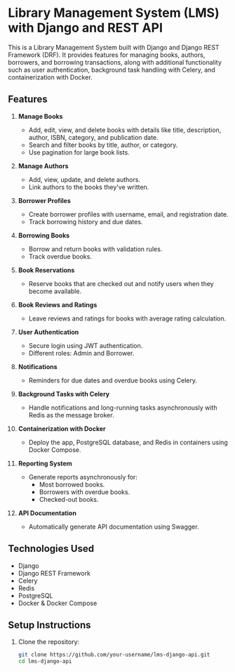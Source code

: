# Library Management System (LMS) with Django and REST API

This is a Library Management System built with Django and Django REST Framework (DRF). It provides features for managing books, authors, borrowers, and borrowing transactions, along with additional functionality such as user authentication, background task handling with Celery, and containerization with Docker.

## Features

1. **Manage Books**
   - Add, edit, view, and delete books with details like title, description, author, ISBN, category, and publication date.
   - Search and filter books by title, author, or category.
   - Use pagination for large book lists.

2. **Manage Authors**
   - Add, view, update, and delete authors.
   - Link authors to the books they've written.

3. **Borrower Profiles**
   - Create borrower profiles with username, email, and registration date.
   - Track borrowing history and due dates.

4. **Borrowing Books**
   - Borrow and return books with validation rules.
   - Track overdue books.

5. **Book Reservations**
   - Reserve books that are checked out and notify users when they become available.

6. **Book Reviews and Ratings**
   - Leave reviews and ratings for books with average rating calculation.

7. **User Authentication**
   - Secure login using JWT authentication.
   - Different roles: Admin and Borrower.

8. **Notifications**
   - Reminders for due dates and overdue books using Celery.

9. **Background Tasks with Celery**
   - Handle notifications and long-running tasks asynchronously with Redis as the message broker.

10. **Containerization with Docker**
    - Deploy the app, PostgreSQL database, and Redis in containers using Docker Compose.

11. **Reporting System**
    - Generate reports asynchronously for:
      - Most borrowed books.
      - Borrowers with overdue books.
      - Checked-out books.

12. **API Documentation**
    - Automatically generate API documentation using Swagger.

## Technologies Used
- Django
- Django REST Framework
- Celery
- Redis
- PostgreSQL
- Docker & Docker Compose

## Setup Instructions

1. Clone the repository:
   ```bash
   git clone https://github.com/your-username/lms-django-api.git
   cd lms-django-api
